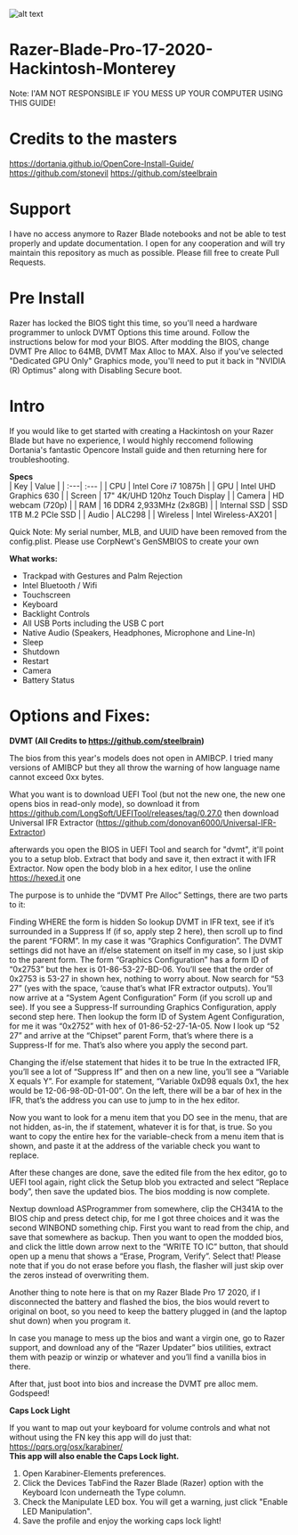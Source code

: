 ![alt text](https://github.com/sanoj-m/Razer-Blade-Pro-17-2020-Hackintosh-Monterey/blob/main/OC/mac.png?raw=true)
# Razer-Blade-Pro-17-2020-Hackintosh-Monterey
Note: I'AM NOT RESPONSIBLE IF YOU MESS UP YOUR COMPUTER USING THIS GUIDE!

# Credits to the masters
https://dortania.github.io/OpenCore-Install-Guide/
https://github.com/stonevil
https://github.com/steelbrain

# Support
I have no access anymore to Razer Blade notebooks and not be able to test properly and update documentation. I open for any cooperation and will try maintain this repository as much as possible. Please fill free to create Pull Requests.

# Pre Install

Razer has locked the BIOS tight this time, so you'll need a hardware programmer to unlock DVMT Options this time around. Follow the instructions below for mod your BIOS. After modding the BIOS, change DVMT Pre Alloc to 64MB, DVMT Max Alloc to MAX. Also if you've selected "Dedicated GPU Only" Graphics mode, you'll need to put it back in "NVIDIA (R) Optimus" along with Disabling Secure boot.

# Intro
  
If you would like to get started with creating a Hackintosh on your Razer Blade but have no experience, I would highly reccomend following Dortania's fantastic Opencore Install guide and then returning here for troubleshooting.
  
**Specs**  
| Key | Value |
| :---|  :--- |
| CPU  | Intel Core i7 10875h  |
| GPU  | Intel UHD Graphics 630  |
| Screen | 17" 4K/UHD 120hz Touch Display |
| Camera | HD webcam (720p) |
| RAM | 16 DDR4 2,933MHz (2x8GB) |
| Internal SSD | SSD	1TB M.2 PCIe SSD |
| Audio | ALC298 |
| Wireless | Intel Wireless-AX201 |

Quick Note: My serial number, MLB, and UUID have been removed from the config.plist. Please use CorpNewt's GenSMBIOS to create your own

**What works:**
  
* Trackpad with Gestures and Palm Rejection  
* Intel Bluetooth / Wifi
* Touchscreen
* Keyboard  
* Backlight Controls  
* All USB Ports including the USB C port  
* Native Audio (Speakers, Headphones, Microphone and Line-In)  
* Sleep  
* Shutdown  
* Restart  
* Camera  
* Battery Status  



# Options and Fixes:
  
**DVMT (All Credits to https://github.com/steelbrain)**
  
The bios from this year's models does not open in AMIBCP. I tried many versions of AMIBCP but they all throw the warning of how language name cannot exceed 0xx bytes.
  
What you want is to download UEFI Tool (but not the new one, the new one opens bios in read-only mode), so download it from https://github.com/LongSoft/UEFITool/releases/tag/0.27.0 then download Universal IFR Extractor (https://github.com/donovan6000/Universal-IFR-Extractor)
  
afterwards you open the BIOS in UEFI Tool and search for "dvmt", it'll point you to a setup blob. Extract that body and save it, then extract it with IFR Extractor. Now open the body blob in a hex editor, I use the online https://hexed.it one
  
The purpose is to unhide the “DVMT Pre Alloc” Settings, there are two parts to it:
  
Finding WHERE the form is hidden
So lookup DVMT in IFR text, see if it’s surrounded in a Suppress If (if so, apply step 2 here), then scroll up to find the parent “FORM”. In my case it was “Graphics Configuration”. The DVMT settings did not have an if/else statement on itself in my case, so I just skip to the parent form. The form “Graphics Configuration” has a form ID of “0x2753” but the hex is 01-86-53-27-BD-06. You’ll see that the order of 0x2753 is 53-27 in shown hex, nothing to worry about. Now search for “53 27” (yes with the space, ‘cause that’s what IFR extractor outputs). You’ll now arrive at a “System Agent Configuration” Form (if you scroll up and see). If you see a Suppress-If surrounding Graphics Configuration, apply second step here. Then lookup the form ID of System Agent Configuration, for me it was “0x2752” with hex of 01-86-52-27-1A-05. Now I look up “52 27” and arrive at the “Chipset” parent Form, that’s where there is a Suppress-If for me. That’s also where you apply the second part.
  
Changing the if/else statement that hides it to be true
In the extracted IFR, you’ll see a lot of “Suppress If” and then on a new line, you’ll see a “Variable X equals Y”. For example for statement, “Variable 0xD98 equals 0x1, the hex would be 12-06-98-0D-01-00”. On the left, there will be a bar of hex in the IFR, that’s the address you can use to jump to in the hex editor.
  
Now you want to look for a menu item that you DO see in the menu, that are not hidden, as-in, the if statement, whatever it is for that, is true. So you want to copy the entire hex for the variable-check from a menu item that is shown, and paste it at the address of the variable check you want to replace.
  
After these changes are done, save the edited file from the hex editor, go to UEFI tool again, right click the Setup blob you extracted and select “Replace body”, then save the updated bios. The bios modding is now complete.
  
Nextup download ASProgrammer from somewhere, clip the CH341A to the BIOS chip and press detect chip, for me I got three choices and it was the second WINBOND something chip. First you want to read from the chip, and save that somewhere as backup. Then you want to open the modded bios, and click the little down arrow next to the “WRITE TO IC” button, that should open up a menu that shows a “Erase, Program, Verify”. Select that! Please note that if you do not erase before you flash, the flasher will just skip over the zeros instead of overwriting them.
  
Another thing to note here is that on my Razer Blade Pro 17 2020, if I disconnected the battery and flashed the bios, the bios would revert to original on boot, so you need to keep the battery plugged in (and the laptop shut down) when you program it.
  
In case you manage to mess up the bios and want a virgin one, go to Razer support, and download any of the “Razer Updater” bios utilities, extract them with peazip or winzip or whatever and you’ll find a vanilla bios in there.
  
After that, just boot into bios and increase the DVMT pre alloc mem. Godspeed!
  
**Caps Lock Light**
  
If you want to map out your keyboard for volume controls and what not without using the FN key this app will do just that: https://pqrs.org/osx/karabiner/  
  **This app will also enable the Caps Lock light.**  
1. Open Karabiner-Elements preferences.
2. Click the Devices TabFind the Razer Blade (Razer) option with the Keyboard Icon underneath the Type column.
3. Check the Manipulate LED box. You will get a warning, just click "Enable LED Manipulation".
4. Save the profile and enjoy the working caps lock light!
